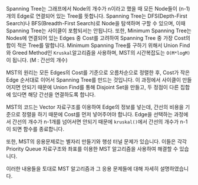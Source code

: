Spanning Tree는 그래프에서 Node의 개수가 n이라고 했을 때 모든 Node들이 (n-1)개의 Edge로 연결되어 있는 Tree를 뜻합니다. Spanning Tree는 DFS(Depth-First Search)나 BFS(Breadth-First Search)로 Node을 탐색하며 구할 수 있으며, 이때 Spanning Tree는 사이클이 포함되서는 안됩니다. 또한, Minimum Spanning Tree는 Nodes에 연결되어 있는 Edges 중 Cost를 고려하여 Spanning Tree 중 가장 Cost의 합이 적은 Tree를 말합니다. Minimum Spanning Tree를 구하기 위해서 Union Find와 Greed Method인 `Kruskal`알고리즘을 사용하며, MST의 시간복잡도는 `O(M*logM)`이 됩니다. (M : 간선의 개수)

MST의 원리는 모든 Edges의 Cost를 기준으로 오름차순으로 정렬한 후, Cost가 작은 Edge 순서대로 이어서 Spanning Tree를 만드는 것입니다. 이 과정에서 사이클이 만들어지면 안되기 때문에 Union Find를 통해 Disjoint Set을 만들고, 두 정점이 다른 집합에 있다면 해당 간선을 연결하도록 합니다.

MST의 코드는 Vector 자료구조를 이용하여 Edge의 정보를 넣는데, 간선의 비용을 기준으로 정렬을 하기 때문에 Cost를 먼저 넣어주어야 합니다. Edge을 선택하는 과정에서 간선의 개수가 n-1개를 넘어서면 안되기 때문에 `kruskal()`에서 간선의 개수가 n-1이 되면 함수를 종료합니다.

또한, MST의 응용문제로는 별자리 만들기와 행성 터널 문제가 있습니다. 이들은 각각 Priority Queue 자료구조와 좌표를 이용한 MST 알고리즘을 사용하여 해결할 수 있습니다.

이러한 내용들을 토대로 MST 알고리즘과 그 응용 문제들에 대해 자세히 설명하였습니다.